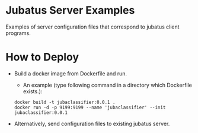 # Jubatus Server Examples
Examples of server configuration files that correspond to jubatus client programs.

# How to Deploy
  * Build a docker image from Dockerfile and run.  
    * An example (type following command in a directory which Dockerfile exists.):
  
    ```
    docker build -t jubaclassifier:0.0.1 .
    docker run -d -p 9199:9199 --name 'jubaclassifier' --init jubaclassifier:0.0.1
    ```
  
  * Alternatively, send configuration files to existing jubatus server.
